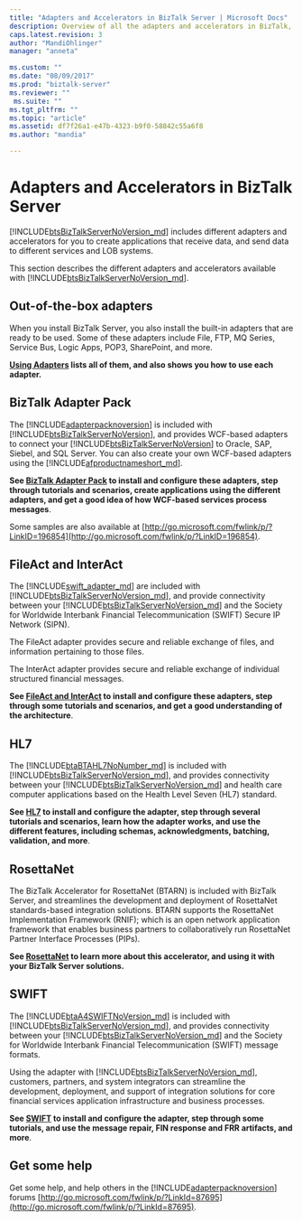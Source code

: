 ```yaml
---
title: "Adapters and Accelerators in BizTalk Server | Microsoft Docs"
description: Overview of all the adapters and accelerators in BizTalk, including the built-in adapters, BAP, HL7, Swift, RosettaNet, FileAct, and InterAct
caps.latest.revision: 3
author: "MandiOhlinger"
manager: "anneta"

ms.custom: ""
ms.date: "08/09/2017"
ms.prod: "biztalk-server"
ms.reviewer: ""
 ms.suite: ""
ms.tgt_pltfrm: ""
ms.topic: "article"
ms.assetid: df7f26a1-e47b-4323-b9f0-58842c55a6f8
ms.author: "mandia"

---
```

# Adapters and Accelerators in BizTalk Server
 [!INCLUDE[btsBizTalkServerNoVersion_md](../includes/btsbiztalkservernoversion-md.md)] includes different adapters and accelerators for you to create applications that receive data, and send data to different services and LOB systems. 
 
This section describes the different adapters and accelerators available with  [!INCLUDE[btsBizTalkServerNoVersion_md](../includes/btsbiztalkservernoversion-md.md)]. 

## Out-of-the-box adapters
When you install BizTalk Server, you also install the built-in adapters that are ready to be used. Some of these adapters include File, FTP, MQ Series, Service Bus, Logic Apps, POP3, SharePoint, and more.

**[Using Adapters](../core/using-adapters.md) lists all of them, and also shows you how to use each adapter.**
 
## BizTalk Adapter Pack
The [!INCLUDE[adapterpacknoversion](../includes/adapterpacknoversion-md.md)] is included with [!INCLUDE[btsBizTalkServerNoVersion](../includes/btsbiztalkservernoversion-md.md)], and provides WCF-based adapters to connect your [!INCLUDE[btsBizTalkServerNoVersion](../includes/btsbiztalkservernoversion-md.md)] to Oracle, SAP, Siebel, and SQL Server. You can also create your own WCF-based adapters using the [!INCLUDE[afproductnameshort_md](../includes/afproductnameshort-md.md)]. 

**See [BizTalk Adapter Pack](../adapters-and-accelerators/biztalk-adapter-pack.md) to install and configure these adapters, step through tutorials and scenarios, create applications using the different adapters, and get a good idea of how WCF-based services process messages**. 

Some samples are also available at [http://go.microsoft.com/fwlink/p/?LinkID=196854](http://go.microsoft.com/fwlink/p/?LinkID=196854). 

## FileAct and InterAct
The [!INCLUDE[swift_adapter_md](../includes/swift-adapter-md.md)] are included with [!INCLUDE[btsBizTalkServerNoVersion_md](../includes/btsbiztalkservernoversion-md.md)], and provide connectivity between your [!INCLUDE[btsBizTalkServerNoVersion_md](../includes/btsbiztalkservernoversion-md.md)] and the Society for Worldwide Interbank Financial Telecommunication (SWIFT) Secure IP Network (SIPN). 

The FileAct adapter provides secure and reliable exchange of files, and information pertaining to those files. 

The InterAct adapter provides secure and reliable exchange of individual structured financial messages. 

**See [FileAct and InterAct](../adapters-and-accelerators/fileact-interact/microsoft-biztalk-server-fileact-and-interact-adapters-documentation.md) to install and configure these adapters, step through some tutorials and scenarios, and get a good understanding of the architecture**. 

## HL7

The [!INCLUDE[btaBTAHL7NoNumber_md](../includes/btabtahl7nonumber-md.md)] is included with [!INCLUDE[btsBizTalkServerNoVersion_md](../includes/btsbiztalkservernoversion-md.md)], and provides connectivity between your [!INCLUDE[btsBizTalkServerNoVersion_md](../includes/btsbiztalkservernoversion-md.md)] and health care computer applications based on the Health Level Seven (HL7) standard.

**See [HL7](../adapters-and-accelerators/accelerator-hl7/microsoft-biztalk-accelerator-for-hl7-documentation.md) to install and configure the adapter, step through several tutorials and scenarios, learn how the adapter works, and use the different features, including schemas, acknowledgments, batching, validation, and more**.

## RosettaNet
The BizTalk Accelerator for RosettaNet (BTARN) is included with BizTalk Server, and streamlines the development and deployment of RosettaNet standards-based integration solutions. BTARN supports the RosettaNet Implementation Framework (RNIF); which is an open network application framework that enables business partners to collaboratively run RosettaNet Partner Interface Processes (PIPs). 

**See [RosettaNet](../adapters-and-accelerators/accelerator-rosettanet/microsoft-biztalk-accelerator-for-rosettanet-documentation.md) to learn more about this accelerator, and using it with your BizTalk Server solutions.** 

## SWIFT
The [!INCLUDE[btaA4SWIFTNoVersion_md](../includes/btaa4swiftnoversion-md.md)] is included with [!INCLUDE[btsBizTalkServerNoVersion_md](../includes/btsbiztalkservernoversion-md.md)], and provides connectivity between your [!INCLUDE[btsBizTalkServerNoVersion_md](../includes/btsbiztalkservernoversion-md.md)] and the Society for Worldwide Interbank Financial Telecommunication (SWIFT) message formats.

Using the adapter with [!INCLUDE[btsBizTalkServerNoVersion_md](../includes/btsbiztalkservernoversion-md.md)], customers, partners, and system integrators can streamline the development, deployment, and support of integration solutions for core financial services application infrastructure and business processes.

**See [SWIFT](../adapters-and-accelerators/accelerator-swift/microsoft-biztalk-accelerator-for-swift-documentation.md) to install and configure the adapter, step through some tutorials, and use the message repair, FIN response and FRR artifacts, and more**.

## Get some help 
Get some help, and help others in the [!INCLUDE[adapterpacknoversion](../includes/adapterpacknoversion-md.md)] forums [http://go.microsoft.com/fwlink/p/?LinkId=87695](http://go.microsoft.com/fwlink/p/?LinkId=87695).